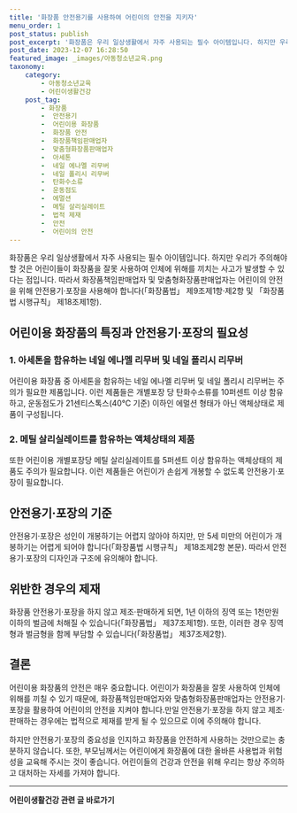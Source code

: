 ```yaml
---
title: '화장품 안전용기를 사용하여 어린이의 안전을 지키자'
menu_order: 1
post_status: publish
post_excerpt: '화장품은 우리 일상생활에서 자주 사용되는 필수 아이템입니다. 하지만 우리가 주의해야 할 것은 어린이들이 화장품을 잘못 사용하여 인체에 위해를 끼치는 사고가 발생할 수 있다는 점입니다. 따라서 화장품책임판매업자 및 맞춤형화장품판매업자는 어린이의 안전을 위해 안전용기 포장을 사용해야 합니다  화장품법  제9조제1항 제2항 및  화장품법 시행규칙  제18조제1항 .'
post_date: 2023-12-07 16:28:50
featured_image: _images/아동청소년교육.png
taxonomy:
    category:
        - 아동청소년교육
        - 어린이생활건강
    post_tag:
        - 화장품
        -  안전용기
        -  어린이용 화장품
        -  화장품 안전
        -  화장품책임판매업자
        -  맞춤형화장품판매업자
        -  아세톤
        -  네일 에나멜 리무버
        -  네일 폴리시 리무버
        -  탄화수소류
        -  운동점도
        -  에멀션
        -  메틸 살리실레이트
        -  법적 제재
        -  안전
        -  어린이의 안전
---
```



화장품은 우리 일상생활에서 자주 사용되는 필수 아이템입니다. 하지만 우리가 주의해야 할 것은 어린이들이 화장품을 잘못 사용하여 인체에 위해를 끼치는 사고가 발생할 수 있다는 점입니다. 따라서 화장품책임판매업자 및 맞춤형화장품판매업자는 어린이의 안전을 위해 안전용기·포장을 사용해야 합니다(「화장품법」 제9조제1항·제2항 및 「화장품법 시행규칙」 제18조제1항).

## 어린이용 화장품의 특징과 안전용기·포장의 필요성

### 1. 아세톤을 함유하는 네일 에나멜 리무버 및 네일 폴리시 리무버

어린이용 화장품 중 아세톤을 함유하는 네일 에나멜 리무버 및 네일 폴리시 리무버는 주의가 필요한 제품입니다. 이런 제품들은 개별포장 당 탄화수소류를 10퍼센트 이상 함유하고, 운동점도가 21센티스톡스(40℃ 기준) 이하인 에멀션 형태가 아닌 액체상태로 제품이 구성됩니다. 

### 2. 메틸 살리실레이트를 함유하는 액체상태의 제품

또한 어린이용 개별포장당 메틸 살리실레이트를 5퍼센트 이상 함유하는 액체상태의 제품도 주의가 필요합니다. 이런 제품들은 어린이가 손쉽게 개봉할 수 없도록 안전용기·포장이 필요합니다. 

## 안전용기·포장의 기준

안전용기·포장은 성인이 개봉하기는 어렵지 않아야 하지만, 만 5세 미만의 어린이가 개봉하기는 어렵게 되어야 합니다(「화장품법 시행규칙」 제18조제2항 본문). 따라서 안전용기·포장의 디자인과 구조에 유의해야 합니다.

## 위반한 경우의 제재

화장품 안전용기·포장을 하지 않고 제조·판매하게 되면, 1년 이하의 징역 또는 1천만원 이하의 벌금에 처해질 수 있습니다(「화장품법」 제37조제1항). 또한, 이러한 경우 징역형과 벌금형을 함께 부담할 수 있습니다(「화장품법」 제37조제2항).

## 결론

어린이용 화장품의 안전은 매우 중요합니다. 어린이가 화장품을 잘못 사용하여 인체에 위해를 끼칠 수 있기 때문에, 화장품책임판매업자와 맞춤형화장품판매업자는 안전용기·포장을 활용하여 어린이의 안전을 지켜야 합니다.만일 안전용기·포장을 하지 않고 제조·판매하는 경우에는 법적으로 제재를 받게 될 수 있으므로 이에 주의해야 합니다.

하지만 안전용기·포장의 중요성을 인지하고 화장품을 안전하게 사용하는 것만으로는 충분하지 않습니다. 또한, 부모님께서는 어린이에게 화장품에 대한 올바른 사용법과 위험성을 교육해 주시는 것이 좋습니다. 어린이들의 건강과 안전을 위해 우리는 항상 주의하고 대처하는 자세를 가져야 합니다.
<!-- wp:separator -->
<hr class="wp-block-separator has-alpha-channel-opacity"/>
<!-- /wp:separator -->

<!-- wp:group {"backgroundColor":"base","layout":{"type":"constrained"}} -->
<div class="wp-block-group has-base-background-color has-background"><!-- wp:paragraph {"align":"center","fontSize":"medium"} -->
<p class="has-text-align-center has-large-font-size"><strong>어린이생활건강 관련 글 바로가기</strong></p>
<!-- /wp:paragraph -->


<!-- wp:latest-posts
{"categories":[{"id":30670,"count":19,"description":"","link":"https://uknowlaw.com/category/%ec%96%b4%eb%a6%b0%ec%9d%b4%ec%83%9d%ed%99%9c%ea%b1%b4%ea%b0%95/","name":"어린이생활건강","slug":"어린이생활건강","taxonomy":"category","parent":0,"meta":[],"_links":{"self":[{"href":"https://uknowlaw.com/wp-json/wp/v2/categories/30670"}],"collection":[{"href":"https://uknowlaw.com/wp-json/wp/v2/categories"}],"about":[{"href":"https://uknowlaw.com/wp-json/wp/v2/taxonomies/category"}],"wp:post_type":[{"href":"https://uknowlaw.com/wp-json/wp/v2/posts?categories=30670"}],"curies":[{"name":"wp","href":"https://api.w.org/{rel}","templated":true}]}}],"postsToShow":100,"excerptLength":28,"postLayout":"grid","columns":2,"featuredImageAlign":"left","featuredImageSizeSlug":"large","fontSize":"small"} /--></div>
<!-- /wp:group -->
